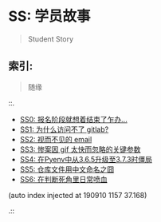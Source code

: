 # SS: 学员故事
> Student Story

## 索引:
> 随缘

::.

- [ SS0: 报名阶段就想着结束了乍办...](190713-SS0-after101camp.md)
- [ SS1: 为什么访问不了 gitlab?](190714-SS1-ie-err.md)
- [ SS2: 视而不见的 email](190724-SS2-email-and.md)
- [ SS3: 惨案因 gif 太快而忽略的关键参数](190811-SS3-gif-project-id.md)
- [ SS4: 在Pyenv中从3.6.5升级至3.7.3时僵局](SS4-block-pyenv373.md)
- [ SS5: 仓库文件用中文命名之囧](SS5-uri-anti-chinese.md)
- [ SS6: 在判断死角里日常喷血](SS6-auto-list2str.md)

(auto index injected at 190910 1157 37.168) 

.::


